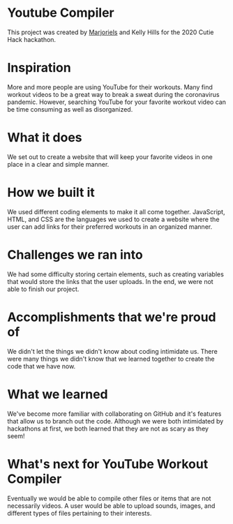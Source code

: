 # Youtube Compiler
This project was created by [Marjoriels](github.com/marjoriels) and Kelly Hills for the 2020 Cutie Hack hackathon.

# Inspiration
More and more people are using YouTube for their workouts. Many find workout videos to be a great way to break a sweat during the coronavirus pandemic. However, searching YouTube for your favorite workout video can be time consuming as well as disorganized.

# What it does
We set out to create a website that will keep your favorite videos in one place in a clear and simple manner.

# How we built it
We used different coding elements to make it all come together. JavaScript, HTML, and CSS are the languages we used to create a website where the user can add links for their preferred workouts in an organized manner.

# Challenges we ran into
We had some difficulty storing certain elements, such as creating variables that would store the links that the user uploads. In the end, we were not able to finish our project.

# Accomplishments that we're proud of
We didn't let the things we didn't know about coding intimidate us. There were many things we didn't know that we learned together to create the code that we have now.

# What we learned
We've become more familiar with collaborating on GitHub and it's features that allow us to branch out the code. Although we were both intimidated by hackathons at first, we both learned that they are not as scary as they seem!

# What's next for YouTube Workout Compiler
Eventually we would be able to compile other files or items that are not necessarily videos. A user would be able to upload sounds, images, and different types of files pertaining to their interests.
